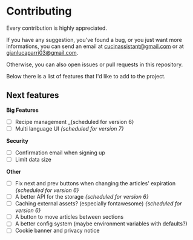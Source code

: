 # Contributing

Every contribution is highly appreciated.

If you have any suggestion, you've found a bug, or you just want more informations,
you can send an email at [cucinassistant@gmail.com](mailto:cucinassistant@gmail.com) or at
[gianlucaparri03@gmail.com](mailto:gianlucaparri03@gmail.com).

Otherwise, you can also open issues or pull requests in this repository.

Below there is a list of features that I'd like to add to the project.


## Next features

**Big Features**
- [ ] Recipe management _{scheduled for version 6}
- [ ] Multi language UI _{scheduled for version 7}_

**Security**
- [ ] Confirmation email when signing up
- [ ] Limit data size

**Other**
- [ ] Fix next and prev buttons when changing the articles' expiration _{scheduled for version 6}_
- [ ] A better API for the storage _{scheduled for version 6}_
- [ ] Caching external assets? (especially fontawesome) _{scheduled for version 6}_
- [ ] A button to move articles between sections
- [ ] A better config system (maybe environment variables with defaults?)
- [ ] Cookie banner and privacy notice
